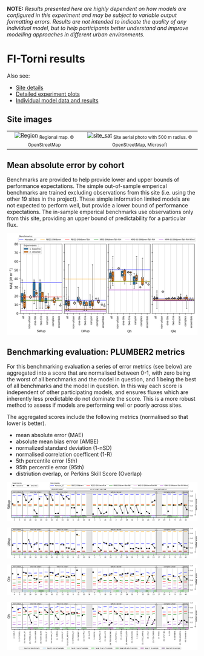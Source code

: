 

**NOTE:** *Results presented here are highly dependent on how models are configured in this experiment and may be subject to variable output formatting errors. Results are not intended to indicate the quality of any individual model, but to help participants better understand and improve modelling approaches in different urban environments.*



# FI-Torni results

Also see:

- [Site details](https://urban-plumber.github.io/FI-Torni/)
- [Detailed experiment plots](../detailed/index.md)
- [Individual model data and results](../index.md#model-data)

## Site images

|                                             |                                             |    
|:-------------------------------------------:|:-------------------------------------------:|
| [![Region](https://urban-plumber.github.io/FI-Torni/images/FI-Torni_region_map.jpg)](https://urban-plumber.github.io/FI-Torni/images/FI-Torni_region_map.jpg)  <sub>Regional map. © OpenStreetMap</sub>    | [![site_sat](https://urban-plumber.github.io/FI-Torni/images/FI-Torni_site_sat.jpg)](https://urban-plumber.github.io/FI-Torni/images/FI-Torni_site_sat.jpg) <sub>Site aerial photo with 500 m radius. © OpenStreetMap, Microsoft</sub>    |

## Mean absolute error by cohort

Benchmarks are provided to help provide lower and upper bounds of performance expectations. The simple out-of-sample emperical benchmarks are trained excluding observations from this site (i.e. using the other 19 sites in the project). These simple information limited models are not expected to perform well, but provide a lower bound of performance expectations. The in-sample emperical benchmarks use observations only from this site, providing an upper bound of predictability for a particular flux.

[![FI-Torni_phase2_MAE_boxplot_v0-9.png](FI-Torni_phase2_MAE_boxplot_v0-9.png)](FI-Torni_phase2_MAE_boxplot_v0-9.png)

## Benchmarking evaluation: PLUMBER2 metrics

For this benchmarking evaluation a series of error metrics (see below) are aggregated into a score that are normalised between 0-1, with zero being the worst of all benchmarks and the model in question, and 1 being the best of all benchmarks and the model in question. In this way each score is independent of other participating models, and ensures fluxes which are inherently less predictable do not dominate the score. This is a more robust method to assess if models are performing well or poorly across sites.

The aggregated scores include the following metrics (normalised so that lower is better).

 - mean absolute error (MAE)
 - absolute mean bias error (AMBE)
 - normalized standard deviation (1-nSD)
 - normalised correlation coefficent (1-R)
 - 5th percentile error (5th)
 - 95th percentile error (95th)
 - distriution overlap, or Perkins Skill Score (Overlap)

[![FI-Torni_phase2_PLUMBER2_quant_SWup_v0-9.png](FI-Torni_phase2_PLUMBER2_quant_SWup_v0-9.png)](FI-Torni_phase2_PLUMBER2_quant_SWup_v0-9.png)

[![FI-Torni_phase2_PLUMBER2_quant_LWup_v0-9.png](FI-Torni_phase2_PLUMBER2_quant_LWup_v0-9.png)](FI-Torni_phase2_PLUMBER2_quant_LWup_v0-9.png)

[![FI-Torni_phase2_PLUMBER2_quant_Qle_v0-9.png](FI-Torni_phase2_PLUMBER2_quant_Qle_v0-9.png)](FI-Torni_phase2_PLUMBER2_quant_Qle_v0-9.png)

[![FI-Torni_phase2_PLUMBER2_quant_Qh_v0-9.png](FI-Torni_phase2_PLUMBER2_quant_Qh_v0-9.png)](FI-Torni_phase2_PLUMBER2_quant_Qh_v0-9.png)

